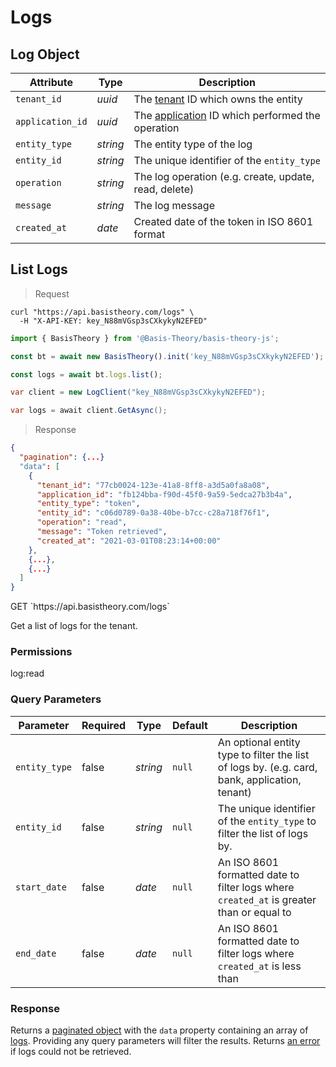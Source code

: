 # Logs

## Log Object

Attribute | Type | Description
--------- | ---- | -----------
`tenant_id` | *uuid* | The [tenant](#tenants) ID which owns the entity
`application_id` | *uuid* | The [application](#applications) ID which performed the operation
`entity_type` | *string* | The entity type of the log
`entity_id` | *string* | The unique identifier of the `entity_type`
`operation` | *string* | The log operation (e.g. create, update, read, delete)
`message` | *string* | The log message
`created_at` | *date* | Created date of the token in ISO 8601 format


## List Logs

> Request

```shell
curl "https://api.basistheory.com/logs" \
  -H "X-API-KEY: key_N88mVGsp3sCXkykyN2EFED"
```

```javascript
import { BasisTheory } from '@Basis-Theory/basis-theory-js';

const bt = await new BasisTheory().init('key_N88mVGsp3sCXkykyN2EFED');

const logs = await bt.logs.list();
```

```csharp
var client = new LogClient("key_N88mVGsp3sCXkykyN2EFED");

var logs = await client.GetAsync();
```

> Response

```json
{
  "pagination": {...}
  "data": [
    {
      "tenant_id": "77cb0024-123e-41a8-8ff8-a3d5a0fa8a08",
      "application_id": "fb124bba-f90d-45f0-9a59-5edca27b3b4a",
      "entity_type": "token",
      "entity_id": "c06d0789-0a38-40be-b7cc-c28a718f76f1",
      "operation": "read",
      "message": "Token retrieved",
      "created_at": "2021-03-01T08:23:14+00:00"
    },
    {...},
    {...}
  ]
}
```

<span class="http-method get">
  <span class="box-method">GET</span>
  `https://api.basistheory.com/logs`
</span>

Get a list of logs for the tenant.

### Permissions

<p class="scopes">
  <span class="scope">log:read</span>
</p>

### Query Parameters

Parameter | Required | Type | Default | Description
--------- | -------- | ---- | ------- | -----------
`entity_type` | false | *string* | `null` | An optional entity type to filter the list of logs by. (e.g. card, bank, application, tenant)
`entity_id` | false | *string* | `null` | The unique identifier of the `entity_type` to filter the list of logs by.
`start_date` | false | *date* | `null` | An ISO 8601 formatted date to filter logs where `created_at` is greater than or equal to
`end_date` | false | *date* | `null` | An ISO 8601 formatted date to filter logs where `created_at` is less than

### Response

Returns a [paginated object](#pagination) with the `data` property containing an array of [logs](#log-object). Providing any query parameters will filter the results. Returns [an error](#errors) if logs could not be retrieved.
